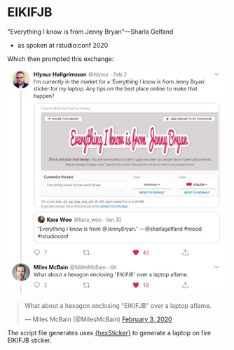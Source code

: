 # EIKIFJB

"Everything I know is from Jenny Bryan"—Sharla Gelfand

- as spoken at rstudio:conf 2020


Which then prompted this exchange:

![tweets](img\EIKIFJB.JPG)

<blockquote class="twitter-tweet"><p lang="en" dir="ltr">What about a hexagon enclosing &quot;EIKIFJB&quot; over a laptop aflame.</p>&mdash; Miles McBain (@MilesMcBain) <a href="https://twitter.com/MilesMcBain/status/1224441486369910786?ref_src=twsrc%5Etfw">February 3, 2020</a></blockquote> <script async src="https://platform.twitter.com/widgets.js" charset="utf-8"></script> 


The script file generates uses [{hexSticker}](https://github.com/GuangchuangYu/hexSticker) to generate a laptop on fire EIKIFJB sticker.




